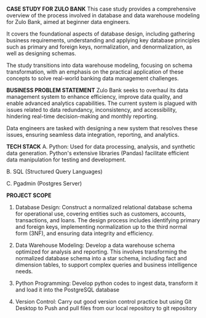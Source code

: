 **CASE STUDY FOR ZULO BANK**
This case study provides a comprehensive overview of
the process involved in database and data warehouse
modeling for Zulo Bank, aimed at beginner data
engineers.

It covers the foundational aspects of database design,
including gathering business requirements,
understanding and applying key database principles
such as primary and foreign keys, normalization, and
denormalization, as well as designing schemas.

The study transitions into data warehouse modeling,
focusing on schema transformation, with an emphasis
on the practical application of these concepts to solve
real-world banking data management challenges.

**BUSINESS PROBLEM STATEMENT**
Zulo Bank seeks to overhaul its data
management system to enhance
efficiency, improve data quality, and
enable advanced analytics capabilities. The
current system is plagued with issues
related to data redundancy, inconsistency,
and accessibility, hindering real-time
decision-making and monthly reporting.

Data engineers are tasked with designing a
new system that resolves these issues,
ensuring seamless data integration,
reporting, and analytics.     

**TECH STACK**
A. Python:
Used for data processing, analysis, and synthetic data generation. Python's extensive libraries (Pandas)
facilitate efficient data manipulation for testing and development.

B. SQL (Structured Query Languages)

C. Pgadmin (Postgres Server)

**PROJECT SCOPE**
1. Database Design:
Construct a normalized relational database schema for operational use, covering entities such as
customers, accounts, transactions, and loans. The design process includes identifying primary and foreign
keys, implementing normalization up to the third normal form (3NF), and ensuring data integrity and
efficiency.

2. Data Warehouse Modeling:
Develop a data warehouse schema optimized for analysis and reporting. This involves transforming the
normalized database schema into a star schema, including fact and dimension tables, to support complex
queries and business intelligence needs.

3. Python Programming:
Develop python codes to ingest data, transform it and load it into the PostgreSQL database

4. Version Control:
Carry out good version control practice but using Git Desktop to Push and pull files from our local
repository to git repository
